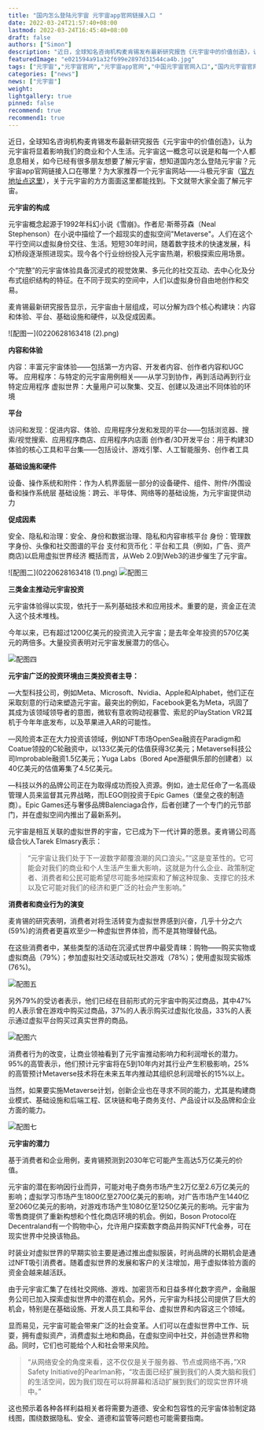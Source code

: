 ```yaml
---
title: "国内怎么登陆元宇宙 元宇宙app官网链接入口 "
date: 2022-03-24T21:57:40+08:00
lastmod: 2022-03-24T16:45:40+08:00
draft: false
authors: ["Simon"]
description: "近日，全球知名咨询机构麦肯锡发布最新研究报告《元宇宙中的价值创造》，认为元宇宙将显着影响我们的商业和个人生活。"
featuredImage: "e021594a91a32f699e2897d31544ca4b.jpg"
tags: ["元宇宙","元宇宙官网","元宇宙app官网","中国元宇宙官网入口","国内元宇宙官网地址"]
categories: ["news"]
news: ["元宇宙"]
weight: 
lightgallery: true
pinned: false
recommend: true
recommend1: true
---
```

近日，全球知名咨询机构麦肯锡发布最新研究报告《元宇宙中的价值创造》，认为元宇宙将显着影响我们的商业和个人生活。元宇宙这一概念可以说是和每一个人都息息相关，如今已经有很多朋友想要了解元宇宙，想知道国内怎么登陆元宇宙？元宇宙app官网链接入口在哪里？为大家推荐一个元宇宙网站——斗极元宇宙（[官方地址点这里](https://demo.metabd.io/)），关于元宇宙的方方面面这里都能找到。下文就带大家全面了解元宇宙。

**元宇宙的构成**

元宇宙概念起源于1992年科幻小说《雪崩》。作者尼·斯蒂芬森（Neal Stephenson）在小说中描绘了一个超现实的虚拟空间"Metaverse"。人们在这个平行空间以虚拟身份交往、生活。短短30年时间，随着数字技术的快速发展，科幻桥段逐渐照进现实。现今各个行业纷纷投入元宇宙热潮，积极探索应用场景。

个“完整”的元宇宙体验具备沉浸式的视觉效果、多元化的社交互动、去中心化及分布式组织结构的特征。在不同于现实的空间中，人们以虚拟身份自由地创作和交易。

麦肯锡最新研究报告显示，元宇宙由十层组成，可以分解为四个核心构建块：内容和体验、平台、基础设施和硬件，以及促成因素。

![配图一](0220628163418 (2).png)

**内容和体验**

内容：丰富元宇宙体验——包括第一方内容、开发者内容、创作者内容和UGC等。
应用程序：与特定的元宇宙用例相关——从学习到协作，再到活动再到行业特定应用程序
虚拟世界：大量用户可以聚集、交互、创建以及进出不同体验的环境

**平台**

访问和发现：促进内容、体验、应用程序分发和发现的平台——包括浏览器、搜索/视觉搜索、应用程序商店、应用程序内店面
创作者/3D开发平台：用于构建3D体验的核心工具和平台集——包括设计、游戏引擎、人工智能服务、创作者工具

**基础设施和硬件**

设备、操作系统和附件：作为人机界面层一部分的设备硬件、组件、附件/外围设备和操作系统层
基础设施：跨云、半导体、网络等的基础设施，为元宇宙提供动力

**促成因素**

安全、隐私和治理：安全、身份和数据治理、隐私和内容审核平台
身份：管理数字身份、头像和社交图谱的平台
支付和货币化：平台和工具（例如，广告、资产商店)以启用虚拟世界经济
概括而言，从Web 2.0到Web3的进步催生了元宇宙。

![配图二](0220628163418 (1).png)
![配图三](20220628163445.png)

**三类金主推动元宇宙投资**

元宇宙体验得以实现，依托于一系列基础技术和应用技术。重要的是，资金正在流入这个技术堆栈。

今年以来，已有超过1200亿美元的投资流入元宇宙；是去年全年投资的570亿美元的两倍多。大量投资表明对元宇宙发展潜力的信心。

![配图四](20220628163500.png)

**元宇宙广泛的投资环境由三类投资者主导：**

—大型科技公司，例如Meta、Microsoft、Nvidia、Apple和Alphabet，他们正在采取刻意的行动来塑造元宇宙。最突出的例如，Facebook更名为Meta，巩固了其成为该领域领导者的意图，微软有意收购动视暴雪、索尼的PlayStation VR2耳机于今年年底发布，以及苹果进入AR的可能性。

—风险资本正在大力投资该领域，例如NFT市场OpenSea融资在Paradigm和Coatue领投的C轮融资中，以133亿美元的估值获得3亿美元；Metaverse科技公司Improbable融资1.5亿美元；Yuga Labs（Bored Ape游艇俱乐部的创建者）以40亿美元的估值筹集了4.5亿美元。

—科技以外的品牌公司正在为取得成功而投入资源。例如，迪士尼任命了一名高级管理人员来监督其元界战略，而LEGO则投资于Epic Games（堡垒之夜的制造商）。Epic Games还与奢侈品牌Balenciaga合作，后者创建了一个专门的元节部门，并在虚拟空间内推出了最新系列。

元宇宙是相互关联的虚拟世界的宇宙，它已成为下一代计算的愿景。麦肯锡公司高级合伙人Tarek Elmasry表示：

> “元宇宙让我们处于下一波数字颠覆浪潮的风口浪尖。”“这是变革性的。它可能会对我们的商业和个人生活产生重大影响，这就是为什么企业、政策制定者、消费者和公民可能希望尽可能多地探索和了解这种现象、支撑它的技术以及它可能对我们的经济和更广泛的社会产生影响。”

**消费者和商业行为的演变**

麦肯锡的研究表明，消费者对将生活转变为虚拟世界感到兴奋，几乎十分之六(59%)的消费者更喜欢至少一种虚拟世界体验，而不是其物理替代品。

在这些消费者中，某些类型的活动在沉浸式世界中最受青睐：购物——购买实物或虚拟商品（79%）；参加虚拟社交活动或玩社交游戏（78%）；使用虚拟现实锻炼(76%)。

![配图五](20220628163513.png)

另外79%的受访者表示，他们已经在目前形式的元宇宙中购买过商品，其中47%的人表示曾在游戏中购买过商品，37%的人表示购买过虚拟化妆品，33%的人表示通过虚拟平台购买过真实世界的商品。

![配图六](0220628163534.png)

消费者行为的改变，让商业领袖看到了元宇宙推动影响力和利润增长的潜力。95%的高管表示，他们预计元宇宙将在5到10年内对其行业产生积极影响，25%的高管预计Metaverse技术将在未来五年内推动其组织总利润增长的15%以上。

当然，如果要实施Metaverse计划，创新企业也在寻求不同的能力，尤其是构建商业模式、基础设施和后端工程、区块链和电子商务支付、产品设计以及品牌和企业方面的能力。

![配图七](220628163550.png)

**元宇宙的潜力**

基于消费者和企业用例，麦肯锡预测到2030年它可能产生高达5万亿美元的价值。

元宇宙的潜在影响因行业而异，可能对电子商务市场产生2万亿至2.6万亿美元的影响；虚拟学习市场产生1800亿至2700亿美元的影响，对广告市场产生1440亿至2060亿美元的影响，对游戏市场产生1080亿至1250亿美元的影响。元宇宙为零售商提供了重新构想和个性化商店环境的机会。例如，Boson Protocol在Decentraland有一个购物中心，允许用户探索数字商品并购买NFT代金券，可在现实世界中兑换该物品。

时装业对虚拟世界的早期实验主要是通过推出虚拟服装，时尚品牌的长期机会是通过NFT吸引消费者。随着虚拟世界的发展和客户的关注增加，用于虚拟体验方面的资金会越来越活跃。

由于元宇宙汇集了在线社交网络、游戏、加密货币和日益多样化数字资产，金融服务公司已加入探索虚拟世界中的潜在机会。另外，元宇宙为科技公司提供了巨大的机会，特别是在基础设施、开发人员工具和平台、虚拟世界和内容这三个领域。

显而易见，元宇宙可能会带来广泛的社会变革。人们可以在虚拟世界中工作、玩耍，拥有虚拟资产，消费虚拟土地和商品，在虚拟空间中社交，并创造世界和物品。同时，它们也可能给个人和社会带来风险。

> “从网络安全的角度来看，这不仅仅是关于服务器、节点或网络不再，”XR Safety Initiative的Pearlman称，“攻击面已经扩展到我们的人类大脑和我们的生活空间，因为我们现在可以将屏幕和活动扩展到我们的现实世界环境中。”

这也预示着各种各样利益相关者将需要为道德、安全和包容性的元宇宙体验制定路线图，围绕数据隐私、安全、道德和监管等问题也可能需要指南。

